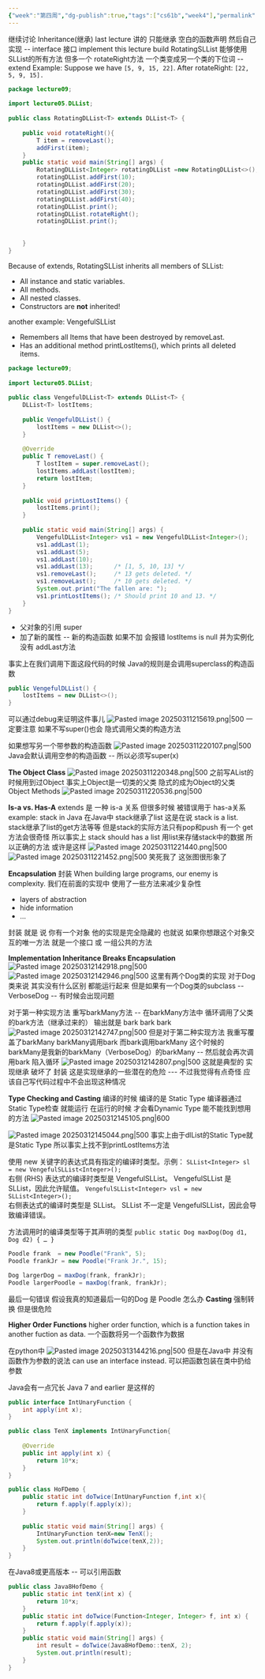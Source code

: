 ```yaml
---
{"week":"第四周","dg-publish":true,"tags":["cs61b","week4"],"permalink":"/CS 61B/Lecture 09 Inheritance II Extends, Casting, Higher Order Functions/","dgPassFrontmatter":true,"noteIcon":"","created":"2025-08-15T09:39:18.324+08:00","updated":"2025-04-19T09:50:59.074+08:00"}
---
```



继续讨论 Inheritance(继承)
last lecture 讲的  只能继承 空白的函数声明  然后自己实现  -- interface  接口  implement
this lecture build RotatingSLList 能够使用 SLList的所有方法  但多一个 rotateRight方法
一个类变成另一个类的下位词 -- extend
Example: Suppose we have `[5, 9, 15, 22]`. After rotateRight: `[22, 5, 9, 15].`
```java
package lecture09;  
  
import lecture05.DLList;  
  
public class RotatingDLList<T> extends DLList<T> {  
  
    public void rotateRight(){  
        T item = removeLast();  
        addFirst(item);  
    }  
    public static void main(String[] args) {  
        RotatingDLList<Integer> rotatingDLList =new RotatingDLList<>();  
        rotatingDLList.addFirst(10);  
        rotatingDLList.addFirst(20);  
        rotatingDLList.addFirst(30);  
        rotatingDLList.addFirst(40);  
        rotatingDLList.print();  
        rotatingDLList.rotateRight();  
        rotatingDLList.print();  
  
  
    }  
}
```
Because of extends, RotatingSLList inherits all members of SLList:
- All instance and static variables.
- All methods.
- All nested classes.
- Constructors are **not** inherited!

another example: VengefulSLList
- Remembers all Items that have been destroyed by removeLast.
- Has an additional method printLostItems(), which prints all deleted items.

```java
package lecture09;  
  
import lecture05.DLList;  
  
public class VengefulDLList<T> extends DLList<T> {  
    DLList<T> lostItems;  
  
    public VengefulDLList() {  
        lostItems = new DLList<>();  
    }  
  
    @Override  
    public T removeLast() {  
        T lostItem = super.removeLast();  
        lostItems.addLast(lostItem);  
        return lostItem;  
    }  
  
    public void printLostItems() {  
        lostItems.print();  
    }  
  
    public static void main(String[] args) {  
        VengefulDLList<Integer> vs1 = new VengefulDLList<Integer>();  
        vs1.addLast(1);  
        vs1.addLast(5);  
        vs1.addLast(10);  
        vs1.addLast(13);      /* [1, 5, 10, 13] */  
        vs1.removeLast();     /* 13 gets deleted. */  
        vs1.removeLast();     /* 10 gets deleted. */  
        System.out.print("The fallen are: ");  
        vs1.printLostItems(); /* Should print 10 and 13. */  
    }  
}
```

- 父对象的引用  super
- 加了新的属性  --  新的构造函数   如果不加 会报错 lostItems is null  并为实例化  没有 addLast方法

事实上在我们调用下面这段代码的时候  Java的规则是会调用superclass的构造函数
```java
public VengefulDLList() {  
    lostItems = new DLList<>();  
} 
```
可以通过debug来证明这件事儿
![Pasted image 20250311215619.png|500](/img/user/accessory/Pasted%20image%2020250311215619.png)
一定要注意  如果不写super()也会 隐式调用父类的构造方法

如果想写另一个带参数的构造函数
![Pasted image 20250311220107.png|500](/img/user/accessory/Pasted%20image%2020250311220107.png)
Java会默认调用空参的构造函数 -- 所以必须写super(x)


**The Object Class**
![Pasted image 20250311220348.png|500](/img/user/accessory/Pasted%20image%2020250311220348.png)
之前写AList的时候用到过Object
事实上Object是一切类的父类   隐式的成为Object的父类
Object Methods
![Pasted image 20250311220536.png|500](/img/user/accessory/Pasted%20image%2020250311220536.png)

**Is-a vs. Has-A**
extends 是 一种 is-a 关系
但很多时候 被错误用于 has-a关系
example: stack in Java
在Java中 stack继承了list  这是在说 stack is a list. stack继承了list的get方法等等  但是stack的实际方法只有pop和push  有一个 get方法会很奇怪
所以事实上 stack should has a list
用list来存储stack中的数据
所以正确的方法 或许是这样
![Pasted image 20250311221440.png|500](/img/user/accessory/Pasted%20image%2020250311221440.png)
![Pasted image 20250311221452.png|500](/img/user/accessory/Pasted%20image%2020250311221452.png)
笑死我了 这张图很形象了

**Encapsulation**
封装
When building large programs, our enemy is complexity.
我们在前面的实现中 使用了一些方法来减少复杂性
- layers of abstraction
- hide information
- ...

封装 就是 说 你有一个对象 他的实现是完全隐藏的 也就说 如果你想跟这个对象交互的唯一方法 就是一个接口 或 一组公共的方法

**Implementation Inheritance Breaks Encapsulation**
![Pasted image 20250312142918.png|500](/img/user/accessory/Pasted%20image%2020250312142918.png)
![Pasted image 20250312142946.png|500](/img/user/accessory/Pasted%20image%2020250312142946.png)
这里有两个Dog类的实现 对于Dog类来说  其实没有什么区别  都能运行起来
但是如果有一个Dog类的subclass -- VerboseDog -- 有时候会出现问题

对于第一种实现方法
重写barkMany方法 -- 在barkMany方法中 循环调用了父类的bark方法（继承过来的）
输出就是 bark bark bark
![Pasted image 20250312142747.png|500](/img/user/accessory/Pasted%20image%2020250312142747.png)
但是对于第二种实现方法
我重写覆盖了barkMany  barkMany调用bark  而bark调用barkMany 这个时候的barkMany是我新的barkMany（VerboseDog）的barkMany -- 然后就会再次调用bark  陷入循环
![Pasted image 20250312142807.png|500](/img/user/accessory/Pasted%20image%2020250312142807.png)
这就是典型的 实现继承 破坏了 封装
这是实现继承的一些潜在的危险 --- 不过我觉得有点奇怪  应该自己写代码过程中不会出现这种情况

**Type Checking and Casting**
编译的时候 编译的是 Static Type   编译器通过Static Type检查 就能运行
在运行的时候 才会看Dynamic Type  能不能找到想用的方法
![Pasted image 20250312145105.png|600](/img/user/accessory/Pasted%20image%2020250312145105.png)

![Pasted image 20250312145044.png|500](/img/user/accessory/Pasted%20image%2020250312145044.png)
事实上由于dlList的Static Type就是Static Type 所以事实上找不到printLostItems方法

使用 new 关键字的表达式具有指定的编译时类型。示例：
`SLList<Integer> sl = new VengefulSLList<Integer>();`  
右侧 (RHS) 表达式的编译时类型是 VengefulSLList。
VengefulSLList 是 SLList，因此允许赋值。
`VengefulSLList<Integer> vsl = new SLList<Integer>();`  
右侧表达式的编译时类型是 SLList。
SLList 不一定是 VengefulSLList，因此会导致编译错误。

方法调用时的编译类型等于其声明的类型
`public static Dog maxDog(Dog d1, Dog d2) { … }`
```java
Poodle frank  = new Poodle("Frank", 5);
Poodle frankJr = new Poodle("Frank Jr.", 15);

Dog largerDog = maxDog(frank, frankJr);
Poodle largerPoodle = maxDog(frank, frankJr);
```
最后一句错误
假设我真的知道最后一句的Dog 是 Poodle 怎么办
**Casting** 强制转换
但是很危险


**Higher Order Functions**
higher order function, which is a function takes in another fuction as data.
一个函数将另一个函数作为数据

在python中
![Pasted image 20250313144216.png|500](/img/user/accessory/Pasted%20image%2020250313144216.png)
但是在Java中 并没有函数作为参数的说法
can use an interface instead. 可以把函数包装在类中扔给参数

Java会有一点冗长
Java 7 and earlier 是这样的
```java
public interface IntUnaryFunction {  
    int apply(int x);  
}
```

```java
public class TenX implements IntUnaryFunction{  
  
    @Override  
    public int apply(int x) {  
        return 10*x;  
    }  
}
```

```java
public class HoFDemo {  
    public static int doTwice(IntUnaryFunction f,int x){  
        return f.apply(f.apply(x));  
    }  
  
    public static void main(String[] args) {  
        IntUnaryFunction tenX=new TenX();  
        System.out.println(doTwice(tenX,2));  
    }  
}
```

在Java8或更高版本 -- 可以引用函数
```java
public class Java8HofDemo {  
    public static int tenX(int x) {  
        return 10*x;  
    }  
    public static int doTwice(Function<Integer, Integer> f, int x) {  
        return f.apply(f.apply(x));  
    }  
    public static void main(String[] args) {  
        int result = doTwice(Java8HofDemo::tenX, 2);  
        System.out.println(result);  
    }  
}
```